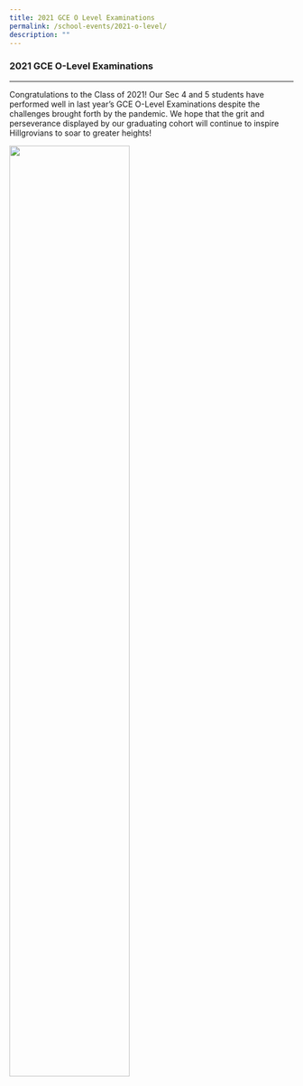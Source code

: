 ```yaml
---
title: 2021 GCE O Level Examinations
permalink: /school-events/2021-o-level/
description: ""
---
```

### **2021 GCE O-Level Examinations**
-----------------------------------------------------------------------------
Congratulations to the Class of 2021! Our Sec 4 and 5 students have performed well in last year’s GCE O-Level Examinations despite the challenges brought forth by the pandemic. We hope that the grit and perseverance displayed by our graduating cohort will continue to inspire Hillgrovians to soar to greater heights!

<img src="/images/2021%20GCE%20O-Level%20Examinations.gif" 
     style="width:65%">